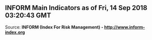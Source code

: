 ## INFORM Main Indicators as of Fri, 14 Sep 2018 03:20:43 GMT

Source: **INFORM (Index For Risk Management) - http://www.inform-index.org**